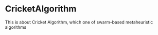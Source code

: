 # CricketAlgorithm
This is about Cricket Algorithm, which one of swarm-based metaheuristic algorithms
